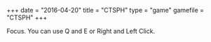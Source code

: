 +++
date = "2016-04-20"
title = "CTSPH"
type = "game"
gamefile = "CTSPH"
+++

Focus. You can use Q and E or Right and Left Click.
